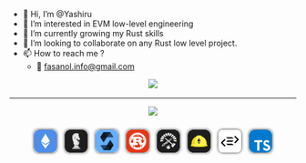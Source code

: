
- 👋 Hi, I’m @Yashiru
- 👀 I’m interested in EVM low-level engineering
- 🌱 I’m currently growing my Rust skills
- 💞️ I’m looking to collaborate on any Rust low level project.
- 📫 How to reach me ?
    - 📧 [fasanol.info@gmail.com](mailto:fasanol.info@gmail.com)

<div align="center">
    <img src="https://streak-stats.demolab.com/?user=Yashiru&theme=dark&hide_border=true&border_radius=20&date_format=M%20j%5B%2C%20Y%5D&fire=DB4BE0&ring=B77DF5&currStreakLabel=DB4BE0&sideNums=B77DF5&background=FFFFFF00&sideLabels=8B5FBB&border=570D7E&currStreakNum=DB4BE0&stroke=570D7E&dates=A08ABB">
<div>

***

<div align="center">
    <img src="https://github-readme-stats.vercel.app/api/top-langs/?username=yashiru&theme=transparent&layout=compact&text_color=DB4BE0&title_color=B77DF5&hide_border=true&reaload=true">
</div>
<br>
<div align="center">
    <a href ="https://ethereum.org/en/developers/docs/evm/"><img style="margin: 5px; box-shadow: 0 0 5px #222222; border-radius: 8px;" src="./assets/ethereum.png" height="40px"></a>
    <a href="https://huff.sh/"><img style="margin: 5px; box-shadow: 0 0 5px #222222; border-radius: 8px;" src="./assets/huff.png" height="40px"></a>
    <a href="https://soliditylang.org/"><img style="margin: 5px; box-shadow: 0 0 5px #222222; border-radius: 8px;" src="./assets/solidity.png" height="40px"></a>
    <a href="https://www.rust-lang.org/fr"><img style="margin: 5px; box-shadow: 0 0 5px #222222; border-radius: 8px;" src="./assets/rust.png" height="40px"></a>
    <a href="https://book.getfoundry.sh/"><img style="margin: 5px; box-shadow: 0 0 5px #222222; border-radius: 8px;" src="./assets/foundry.png" height="40px"></a>
    <a href="https://hardhat.org/"><img style="margin: 5px; box-shadow: 0 0 5px #222222; border-radius: 8px;" src="./assets/hardhat.png" height="40px"></a>
    <a href="https://www.purescript.org/"><img style="margin: 5px; box-shadow: 0 0 5px #222222; border-radius: 8px;" src="./assets/purescript.png" height="40px"></a>
    <a href="https://www.typescriptlang.org/"><img style="margin: 5px; box-shadow: 0 0 5px #222222; border-radius: 8px;" src="./assets/ts.png" height="40px"></a>
</div>
